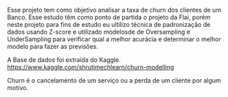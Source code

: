 
Esse projeto tem como objetivo analisar a taxa de churn dos clientes de um Banco. Esse estudo têm como ponto de partida o projeto da Flai, porém neste projeto para fins de estudo eu ultilizo técnica de padronização de dados usando Z-score e utilizado modelosde de Oversampling e UnderSampling para verificar qual a melhor acurácia e determinar o melhor modelo para fazer as previsões.

A Base de dados foi extraída do Kaggle.
https://www.kaggle.com/shrutimechlearn/churn-modelling

Churn é o cancelamento de um serviço ou a perda de um cliente por algum motivo.
